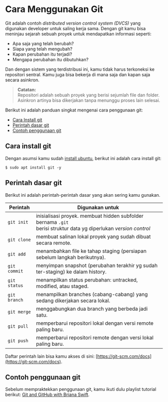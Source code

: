 # Cara Menggunakan Git

Git adalah contoh *distributed version control system (DVCS)* yang digunakan developer untuk saling kerja sama. Dengan git kamu bisa meninjau sejarah sebuah proyek untuk mendapatkan informasi seperti:

- Apa saja yang telah berubah?
- Siapa yang telah mengubah?
- Kapan perubahan itu terjadi?
- Mengapa perubahan itu dibutuhkan?

Dan dengan sistem yang terdistribusi ini, kamu tidak harus terkoneksi ke repositori sentral. Kamu juga bisa bekerja di mana saja dan kapan saja secara asinkron. 

> **Catatan:**  
> Repositori adalah sebuah proyek yang berisi sejumlah file dan folder.  
> Asinkron artinya bisa dikerjakan tanpa menunggu proses lain selesai.

Berikut ini adalah panduan singkat mengenai cara penggunaan git:

- [Cara Install git](#cara-install-git)
- [Perintah dasar git](#perintah-dasar-git)
- [Contoh penggunaan git](#contoh-penggunaan-git)
## Cara install git
Dengan asumsi kamu sudah [install ubuntu](../linux/readme.md), berikut ini adalah cara install git:
```terminal
$ sudo apt install git -y
```

## Perintah dasar git
   
Berikut ini adalah perintah-perintah dasar yang akan sering kamu gunakan.

| Perintah   | Digunakan untuk   |
|------------|-------------------|
|`git init`  | inisialisasi proyek. membuat hidden subfolder bernama `.git` <br>berisi struktur data yg diperlukan *version control* |
|`git clone` | membuat salinan lokal proyek yang sudah dibuat secara remote. |
|`git add`   | menambahkan file ke tahap staging (persiapan sebelum langkah berikutnya). |
|`git commit`| menyimpan snapshot (perubahan terakhir yg sudah ter-staging) ke dalam history.|
|`git status`| menampilkan status perubahan: untracked, modified, atau staged.|
|`git branch`| menampilkan branches (cabang-cabang) yang sedang dikerjakan secara lokal.|
|`git merge` | menggabungkan dua branch yang berbeda jadi satu. |
|`git pull`  | memperbarui repositori lokal dengan versi remote paling baru. |
|`git push`  | memperbarui repositori remote dengan versi lokal paling baru. |

Daftar perintah lain bisa kamu akses di sini: [https://git-scm.com/docs](https://git-scm.com/docs).   

## Contoh penggunaan git

Sebelum mempraktekkan penggunaan git, kamu ikuti dulu playlist tutorial berikut: [Git and GitHub with Briana Swift](https://www.youtube.com/watch?v=47E-jcuQz5c&index=1&list=PLg7s6cbtAD17Gw5u8644bgKhgRLiJXdX4).

